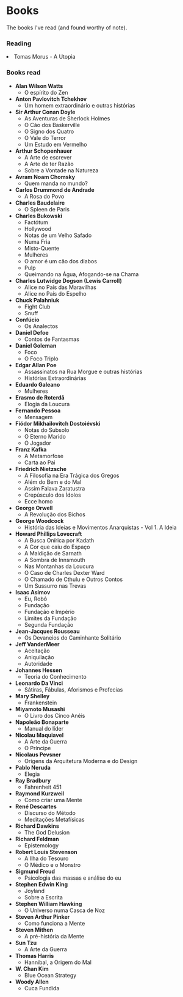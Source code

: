 # Books
The books I've read (and found worthy of note).

<h3>Reading</h3>
<li>Tomas Morus - A Utopia</li>

<h3>Books read</h3>
<ul>
  <li><strong>Alan Wilson Watts</strong>
    <ul>
      <li>O espírito do Zen</li>
    </ul>
  </li> 
  <li><strong>Anton Pavlovitch Tchekhov</strong>
    <ul>
      <li>Um homem extraordinário e outras histórias</li>
    </ul>
  </li> 
  <li><strong>Sir Arthur Conan Doyle</strong>
      <ul>
        <li>As Aventuras de Sherlock Holmes</li>
        <li>O Cão dos Baskerville</li>
        <li>O Signo dos Quatro</li>
        <li>O Vale do Terror</li>
        <li>Um Estudo em Vermelho</li>
      </ul>
  </li>
  <li><strong>Arthur Schopenhauer</strong>
    <ul>
      <li>A Arte de escrever</li>
      <li>A Arte de ter Razão</li>
      <li>Sobre a Vontade na Natureza</li>
    </ul>
  </li> 
  <li><strong>Avram Noam Chomsky</strong>
    <ul>
      <li>Quem manda no mundo?</li>
    </ul>
  </li>
  <li><strong>Carlos Drummond de Andrade</strong>
    <ul>
      <li>A Rosa do Povo</li>
    </ul>
  </li>
  <li><strong>Charles Baudelaire</strong>
    <ul>
      <li>O Spleen de Paris</li>
    </ul>
  </li>
  <li><strong>Charles Bukowski</strong>
    <ul>
      <li>Factótum</li>
      <li>Hollywood</li>
      <li>Notas de um Velho Safado</li>
      <li>Numa Fria</li>
      <li>Misto-Quente</li>
      <li>Mulheres</li>
      <li>O amor é um cão dos diabos</li>
      <li>Pulp</li>
      <li>Queimando na Água, Afogando-se na Chama</li>
    </ul>
  </li>
  <li><strong>Charles Lutwidge Dogson (Lewis Carroll)</strong>
    <ul>
      <li>Alice no País das Maravilhas</li>
      <li>Alice no País do Espelho</li>
    </ul>
  </li>
  <li><strong>Chuck Palahniuk</strong>
    <ul>
      <li>Fight Club</li>
      <li>Snuff</li>
    </ul>
  </li> 
  <li><strong>Confúcio</strong>
    <ul>
      <li>Os Analectos</li>
    </ul>
  </li>
  <li><strong>Daniel Defoe</strong>
    <ul>
      <li>Contos de Fantasmas</li>
    </ul>
  </li>
   <li><strong>Daniel Goleman</strong>
    <ul>
      <li>Foco</li>
      <li>O Foco Triplo</li>
    </ul>
  </li>
  <li><strong>Edgar Allan Poe</strong>
    <ul>
      <li>Assassinatos na Rua Morgue e outras histórias</li>
      <li>Histórias Extraordinárias</li>
    </ul>
  </li>
  <li><strong>Eduardo Galeano</strong>
    <ul>
      <li>Mulheres</li>
    </ul>
  </li>
  <li><strong>Erasmo de Roterdã</strong>
    <ul>
      <li>Elogia da Loucura</li>
    </ul>
  </li> 
  <li><strong>Fernando Pessoa</strong>
    <ul>
      <li>Mensagem</li>
    </ul>
  </li> 
  <li><strong>Fiódor Mikhailovitch Dostoiévski</strong>
    <ul>
      <li>Notas do Subsolo</li>
      <li>O Eterno Marido</li>
      <li>O Jogador</li>
    </ul>
  </li> 
  <li><strong>Franz Kafka</strong>
    <ul>
      <li>A Metamorfose</li>
      <li>Carta ao Pai</li>
    </ul>
  </li> 
  <li><strong>Friedrich Nietzsche</strong>
    <ul>
      <li>A Filosofia na Era Trágica dos Gregos</li>
      <li>Além do Bem e do Mal</li>
      <li>Assim Falava Zaratustra</li>
      <li>Crepúsculo dos Ídolos</li>
      <li>Ecce homo</li>
    </ul>
  </li> 
   <li><strong>George Orwell</strong>
    <ul>
      <li>A Revolução dos Bichos</li>
    </ul>
  </li>
  <li><strong>George Woodcock</strong>
    <ul>
      <li>História das Ideias e Movimentos Anarquistas - Vol 1. A Ideia</li>
    </ul>
  </li>
  <li><strong>Howard Phillips Lovecraft</strong>
    <ul>
      <li>A Busca Onírica por Kadath</li>
      <li>A Cor que caiu do Espaço</li>
      <li>A Maldição de Sarnath</li>
      <li>A Sombra de Innsmouth</li>
      <li>Nas Montanhas da Loucura</li>
      <li>O Caso de Charles Dexter Ward</li>
      <li>O Chamado de Cthulu e Outros Contos</li>
      <li>Um Sussurro nas Trevas</li>
    </ul>
  </li>
  <li><strong>Isaac Asimov</strong>
    <ul>
      <li>Eu, Robô</li>
      <li>Fundação</li>
      <li>Fundação e Império</li>
      <li>Limites da Fundação</li>
      <li>Segunda Fundação</li>
    </ul>
  </li>
  <li><strong>Jean-Jacques Rousseau</strong>
    <ul>
      <li>Os Devaneios do Caminhante Solitário</li>
    </ul>
  </li>
  <li><strong>Jeff VanderMeer</strong>
    <ul>
      <li>Aceitação</li>
      <li>Aniquilação</li>
      <li>Autoridade</li>
    </ul>
  </li>
  <li><strong>Johannes Hessen</strong>
    <ul>
      <li>Teoria do Conhecimento</li>
    </ul>
  </li>
  <li><strong>Leonardo Da Vinci</strong>
    <ul>
      <li>Sátiras, Fábulas, Aforismos e Profecias</li>
    </ul>
  </li>
  <li><strong>Mary Shelley</strong>
    <ul>
      <li>Frankenstein</li>
    </ul>
  </li>
  <li><strong>Miyamoto Musashi</strong>
    <ul>
      <li>O Livro dos Cinco Anéis</li>
    </ul>
  </li> 
  <li><strong>Napoleão Bonaparte</strong>
    <ul>
      <li>Manual do líder</li>
    </ul>
  </li>
  <li><strong>Nicolau Maquiavel</strong>
    <ul>
      <li>A Arte da Guerra</li>
      <li>O Príncipe</li>
    </ul>
  </li>
   <li><strong>Nicolaus Pevsner</strong>
    <ul>
      <li>Origens da Arquitetura Moderna e do Design</li>
    </ul>
  </li>
  <li><strong>Pablo Neruda</strong>
    <ul>
      <li>Elegia</li>
    </ul>
  </li>
  <li><strong>Ray Bradbury</strong>
    <ul>
      <li>Fahrenheit 451</li>
    </ul>
  </li>
   <li><strong>Raymond Kurzweil</strong>
    <ul>
      <li>Como criar uma Mente</li>
    </ul>
  </li>
  <li><strong>René Descartes</strong>
    <ul>
      <li>Discurso do Método</li>
      <li>Meditações Metafísicas</li>
    </ul>
  </li>
  <li><strong>Richard Dawkins</strong>
    <ul>
      <li>The God Delusion</li>
    </ul>
  </li>
   <li><strong>Richard Feldman</strong>
    <ul>
      <li>Epistemology</li>
    </ul>
  </li>
  <li><strong>Robert Louis Stevenson</strong>
    <ul>
      <li>A Ilha do Tesouro</li>
      <li>O Médico e o Monstro</li>
    </ul>
  </li>
  <li><strong>Sigmund Freud</strong>
    <ul>
      <li>Psicologia das massas e análise do eu</li>
    </ul>
  </li>
  <li><strong>Stephen Edwin King</strong>
    <ul>
      <li>Joyland</li>
      <li>Sobre a Escrita</li>
    </ul>
  </li>
  <li><strong>Stephen William Hawking</strong>
    <ul>
      <li>O Universo numa Casca de Noz</li>
    </ul>
  </li>
  <li><strong>Steven Arthur Pinker</strong>
    <ul>
      <li>Como funciona a Mente</li>
    </ul>
  </li>
  <li><strong>Steven Mithen</strong>
    <ul>
      <li>A pré-história da Mente</li>
    </ul>
  </li>
  <li><strong>Sun Tzu</strong>
    <ul>
      <li>A Arte da Guerra</li>
    </ul>
  </li>
  <li><strong>Thomas Harris</strong>
    <ul>
      <li>Hannibal, a Origem do Mal</li>
    </ul>
  </li>
  <li><strong>W. Chan Kim</strong>
    <ul>
      <li>Blue Ocean Strategy</li>
    </ul>
  </li>
  <li><strong>Woody Allen</strong>
    <ul>
      <li>Cuca Fundida</li>
    </ul>
  </li>
</ul>
